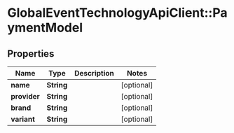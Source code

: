 # GlobalEventTechnologyApiClient::PaymentModel

## Properties
Name | Type | Description | Notes
------------ | ------------- | ------------- | -------------
**name** | **String** |  | [optional] 
**provider** | **String** |  | [optional] 
**brand** | **String** |  | [optional] 
**variant** | **String** |  | [optional] 

